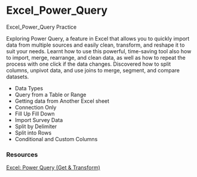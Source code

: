 # Excel_Power_Query
Excel_Power_Query Practice

Exploring Power Query, a feature in Excel that allows you to quickly import data from multiple sources and easily clean, transform, and reshape it to suit your needs. Learnt how to use this powerful, time-saving tool also how to import, merge, rearrange, and clean data, as well as how to repeat the process with one click if the data changes. Discovered how to split columns, unpivot data, and use joins to merge, segment, and compare datasets. 

- Data Types
- Query from a Table or Range
- Getting data from Another Excel sheet
- Connection Only
- Fill Up Fill Down
- Import Survey Data
- Split by Delimiter
- Split into Rows
- Conditional and Custom Columns

### Resources
[Excel: Power Query (Get & Transform)](https://www.linkedin.com/learning/excel-power-query-get-transform-23753644/make-your-data-useful-with-power-query?resume=false&u=113762738)
